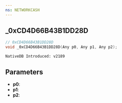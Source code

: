 ```yaml
---
ns: NETWORKCASH
---
```

## _0xCD4D66B43B1DD28D

```c
// 0xCD4D66B43B1DD28D
void _0xCD4D66B43B1DD28D(Any p0, Any p1, Any p2);
```

```
NativeDB Introduced: v2189
```

## Parameters
* **p0**:
* **p1**:
* **p2**:
